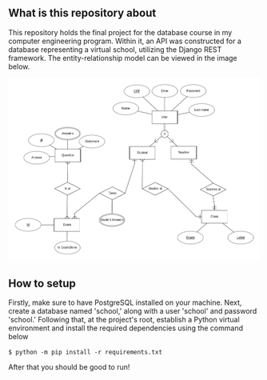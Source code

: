 ## What is this repository about

This repository holds the final project for the database course in my computer engineering program. Within it, an API was constructed for a database representing a virtual school, utilizing the Django REST framework. The entity-relationship model can be viewed in the image below.

![Entity-relationship model](imgs/ER.png)

## How to setup

Firstly, make sure to have PostgreSQL installed on your machine. Next, create a database named 'school,' along with a user 'school' and password 'school.' Following that, at the project's root, establish a Python virtual environment and install the required dependencies using the command below

```
$ python -m pip install -r requirements.txt
```
After that you should be good to run!